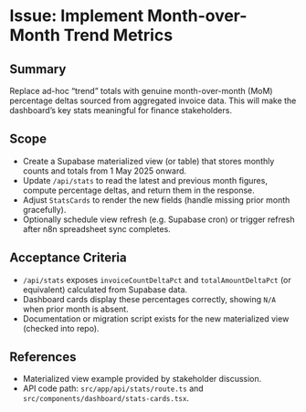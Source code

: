 # Issue: Implement Month-over-Month Trend Metrics

## Summary
Replace ad-hoc “trend” totals with genuine month-over-month (MoM) percentage deltas sourced from aggregated invoice data. This will make the dashboard’s key stats meaningful for finance stakeholders.

## Scope
- Create a Supabase materialized view (or table) that stores monthly counts and totals from 1 May 2025 onward.
- Update `/api/stats` to read the latest and previous month figures, compute percentage deltas, and return them in the response.
- Adjust `StatsCards` to render the new fields (handle missing prior month gracefully).
- Optionally schedule view refresh (e.g. Supabase cron) or trigger refresh after n8n spreadsheet sync completes.

## Acceptance Criteria
- `/api/stats` exposes `invoiceCountDeltaPct` and `totalAmountDeltaPct` (or equivalent) calculated from Supabase data.
- Dashboard cards display these percentages correctly, showing `N/A` when prior month is absent.
- Documentation or migration script exists for the new materialized view (checked into repo).

## References
- Materialized view example provided by stakeholder discussion.
- API code path: `src/app/api/stats/route.ts` and `src/components/dashboard/stats-cards.tsx`.

